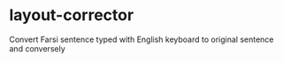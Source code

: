 # layout-corrector
Convert Farsi sentence typed with English keyboard to original sentence and conversely  

